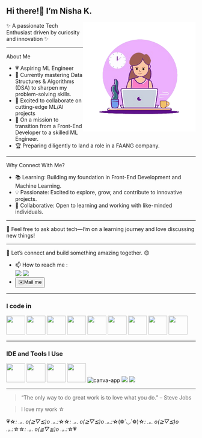 ##  Hi there!👋 I’m Nisha K.


<img align="right" width="300" height="290" src="https://github.com/nisha-karithikeyan/nisha-karithikeyan/blob/main/211284885-f4291eef-88a6-48cb-a-unscreen.gif?raw=true">



✨ A passionate Tech Enthusiast driven by curiosity and innovation ✨
***
About Me
- 💗 Aspiring ML Engineer
- 🌱 Currently mastering Data Structures & Algorithms (DSA)
   to sharpen my problem-solving skills.
- 🤝 Excited to collaborate on cutting-edge ML/AI projects
- 🎯 On a mission to transition from a Front-End Developer
  to a skilled ML Engineer.
- 🏆 Preparing diligently to land a role in a FAANG company.
***
Why Connect With Me?
- 📚 Learning: Building my foundation in Front-End Development and Machine Learning.
- 💡 Passionate: Excited to explore, grow, and contribute to innovative projects.
- 🤝 Collaborative: Open to learning and working with like-minded individuals.
*** 
💬 Feel free to ask about tech—I’m on a learning journey and love discussing new things!
***
🌺 Let’s connect and build something amazing together. 😊
- 📫 How to reach me :
<br />  [<img src="https://img.shields.io/badge/LinkedIn-0077B5?style=for-the-badge&logo=linkedin&logoColor=white" />](https://www.linkedin.com/in/nisha-karthikeyan-88655a281/)
[<img src="https://img.shields.io/badge/Twitter-1DA1F2?style=for-the-badge&logo=twitter&logoColor=white" />](https://x.com/Nisha95421637)
- <a href="nishakarithikeyan@gmail.com">
  <button>✉️Mail me</button>
  </a>
***
### I code in
<img height="50" width="50" src="https://img.icons8.com/color/48/000000/python.png" />  <img height="50" width="50" src="https://img.icons8.com/color/48/000000/java-coffee-cup-logo.png" /> <img height="50" width="50" src="https://img.icons8.com/color/48/000000/html-5.png" /> <img height="50" width="50" src="https://img.icons8.com/color/48/000000/css3.png" /> 
<img height="50" width="50" src="https://img.icons8.com/color/48/000000/javascript.png"/> <img height="50" width="50" src="https://img.icons8.com/color/48/000000/react-native.png"/>  <img height="50" width="50" src="https://img.icons8.com/color/48/000000/mysql-logo.png"/> <img height="50" width="50" src="https://img.icons8.com/color/48/000000/mongodb.png"/> <img height="50" width="50" src="https://img.icons8.com/color/48/000000/nodejs.png"/>
***
### IDE and Tools I Use
<img height="50" width="50" src="https://img.icons8.com/color/48/000000/figma--v1.png"/>  <img height="50" width="50" src="https://img.icons8.com/color/48/000000/visual-studio-code-2019.png"/> <img height="50" width="50" src="https://img.icons8.com/color/48/000000/pycharm.png"/> <img height="50" width="50" src="https://img.icons8.com/color/50/000000/git.png"/> <img width="48" height="48" src="https://img.icons8.com/fluency/48/canva-app.png" alt="canva-app"/> <img height="50" src="https://img.icons8.com/officel/480/null/java-eclipse.png"/> <img height="50" src="https://img.icons8.com/color/480/null/notion--v1.png" /> 
***
> “The only way to do great work is to love what you do.” – Steve Jobs

> I love my work ☆

💗☆*: .｡. o(≧▽≦)o .｡.:*☆☆*: .｡. o(≧▽≦)o .｡.:*☆(❁´◡`❁)☆*: .｡. o(≧▽≦)o .｡.:*☆☆*: .｡. o(≧▽≦)o .｡.:*☆💗
